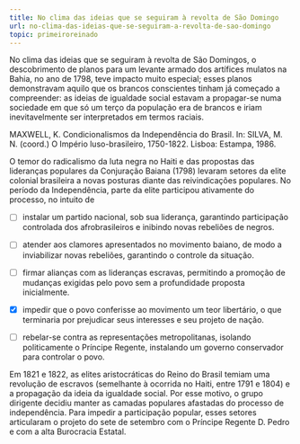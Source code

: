 ```yaml
---
title: No clima das ideias que se seguiram à revolta de São Domingo
url: no-clima-das-ideias-que-se-seguiram-a-revolta-de-sao-domingo
topic: primeiroreinado
---
```



No clima das ideias que se seguiram à revolta de São Domingos, o descobrimento de planos para um levante armado dos artífices mulatos na Bahia, no ano de 1798, teve impacto muito especial; esses planos demonstravam aquilo que os brancos conscientes tinham já começado a compreender: as ideias de igualdade social estavam a propagar-se numa sociedade em que só um terço da população era de brancos e iriam inevitavelmente ser interpretados em termos raciais.

MAXWELL, K. Condicionalismos da Independência do Brasil. In: SILVA, M. N. (coord.) O Império luso-brasileiro, 1750-1822. Lisboa: Estampa, 1986.

O temor do radicalismo da luta negra no Haiti e das propostas das lideranças populares da Conjuração Baiana (1798) levaram setores da elite colonial brasileira a novas posturas diante das reivindicações populares. No período da Independência, parte da elite participou ativamente do processo, no intuito de



- [ ] instalar um partido nacional, sob sua liderança, garantindo participação controlada dos afrobrasileiros e inibindo novas rebeliões de negros.
- [ ] atender aos clamores apresentados no movimento baiano, de modo a inviabilizar novas rebeliões, garantindo o controle da situação.
- [ ] firmar alianças com as lideranças escravas, permitindo a promoção de mudanças exigidas pelo povo sem a profundidade proposta inicialmente.
- [x] impedir que o povo conferisse ao movimento um teor libertário, o que terminaria por prejudicar seus interesses e seu projeto de nação.
- [ ] rebelar-se contra as representações metropolitanas, isolando politicamente o Príncipe Regente, instalando um governo conservador para controlar o povo.


Em 1821 e 1822, as elites aristocráticas do Reino do Brasil temiam uma revolução de escravos (semelhante à ocorrida no Haiti, entre 1791 e 1804) e a propagação da ideia da igualdade social. Por esse motivo, o grupo dirigente decidiu manter as camadas populares afastadas do processo de independência. Para impedir a participação popular, esses setores articularam o projeto do sete de setembro com o Príncipe Regente D. Pedro e com a alta Burocracia Estatal.
